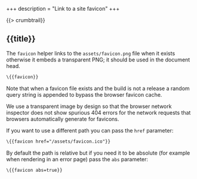 +++
description = "Link to a site favicon"
+++

{{> crumbtrail}}

## {{title}}

The `favicon` helper links to the `assets/favicon.png` file when it exists otherwise it embeds a transparent PNG; it should be used in the document head.

```handlebars
\{{favicon}}
```

Note that when a favicon file exists and the build is not a release a random query string is appended to bypass the browser favicon cache.

We use a transparent image by design so that the browser network inspector does not show spurious 404 errors for the network requests that browsers automatically generate for favicons.

If you want to use a different path you can pass the `href` parameter:

```handlebars
\{{favicon href="/assets/favicon.ico"}}
```

By default the path is relative but if you need it to be absolute (for example when rendering in an error page) pass the `abs` parameter:

```handlebars
\{{favicon abs=true}}
```
